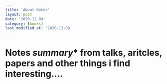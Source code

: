 ```yaml
---
title: 'About Notes'
layout: post
date: '2020-12-09'
category: [books]
last_modified_at: '2020-12-08'
---
```


# Notes *summary** from talks, aritcles, papers and other things i find interesting....


 
